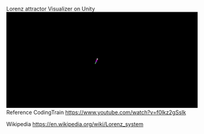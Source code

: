 Lorenz attractor Visualizer on Unity
![LorenzAttractor](resources/LorenzAttractor.gif)
Reference
CodingTrain
https://www.youtube.com/watch?v=f0lkz2gSsIk

Wikipedia
https://en.wikipedia.org/wiki/Lorenz_system


